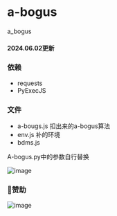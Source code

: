 # a-bogus
a_bogus

#### 2024.06.02更新




### 依赖

- requests
- PyExecJS



### 文件

- a-bougs.js 扣出来的a-bogus算法
- env.js 补的环境
- bdms.js



A-bogus.py中的参数自行替换



![image](https://hlgzhhj.oss-cn-hangzhou.aliyuncs.com/2024/6/1/9/Snipaste_2024-06-02_13-25-00.jpg)



### 🙌赞助


![image](https://hlgzhhj.oss-cn-hangzhou.aliyuncs.com/2024/6/1/9/2001717305687_.pic.jpg)

